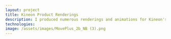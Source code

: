```yaml
---
layout: project
title: Kineon Product Renderings
description: I produced numerous renderings and animations for Kineon's MOVE+ 3.0 Red Light Therapy device.
technologies: 
image: /assets/images/MovePlus_2b_NB (3).png
---
```


